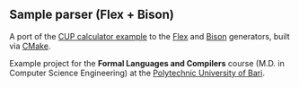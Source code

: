 ## Sample parser (Flex + Bison)

A port of the [CUP calculator example](http://www2.cs.tum.edu/projects/cup/examples.php)
to the [Flex](https://jflex.de) and [Bison](https://www.gnu.org/software/bison/) generators,
built via [CMake](https://cmake.org).

Example project for the **Formal Languages and Compilers** course
(M.D. in Computer Science Engineering) at the [Polytechnic University of Bari](http://www.poliba.it).
